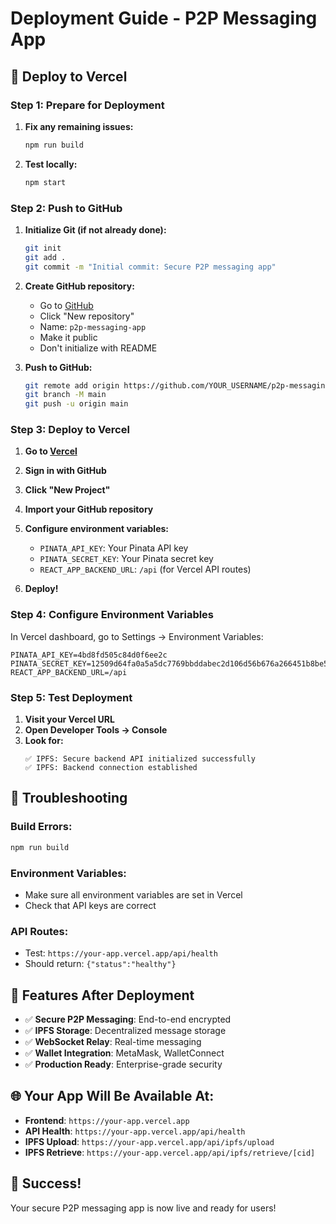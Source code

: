 # Deployment Guide - P2P Messaging App

## 🚀 **Deploy to Vercel**

### **Step 1: Prepare for Deployment**

1. **Fix any remaining issues:**
   ```bash
   npm run build
   ```

2. **Test locally:**
   ```bash
   npm start
   ```

### **Step 2: Push to GitHub**

1. **Initialize Git (if not already done):**
   ```bash
   git init
   git add .
   git commit -m "Initial commit: Secure P2P messaging app"
   ```

2. **Create GitHub repository:**
   - Go to [GitHub](https://github.com)
   - Click "New repository"
   - Name: `p2p-messaging-app`
   - Make it public
   - Don't initialize with README

3. **Push to GitHub:**
   ```bash
   git remote add origin https://github.com/YOUR_USERNAME/p2p-messaging-app.git
   git branch -M main
   git push -u origin main
   ```

### **Step 3: Deploy to Vercel**

1. **Go to [Vercel](https://vercel.com)**
2. **Sign in with GitHub**
3. **Click "New Project"**
4. **Import your GitHub repository**
5. **Configure environment variables:**
   - `PINATA_API_KEY`: Your Pinata API key
   - `PINATA_SECRET_KEY`: Your Pinata secret key
   - `REACT_APP_BACKEND_URL`: `/api` (for Vercel API routes)

6. **Deploy!**

### **Step 4: Configure Environment Variables**

In Vercel dashboard, go to Settings → Environment Variables:

```
PINATA_API_KEY=4bd8fd505c84d0f6ee2c
PINATA_SECRET_KEY=12509d64fa0a5a5dc7769bbddabec2d106d56b676a266451b8be5ae471af7ef8
REACT_APP_BACKEND_URL=/api
```

### **Step 5: Test Deployment**

1. **Visit your Vercel URL**
2. **Open Developer Tools → Console**
3. **Look for:**
   ```
   ✅ IPFS: Secure backend API initialized successfully
   ✅ IPFS: Backend connection established
   ```

## 🔧 **Troubleshooting**

### **Build Errors:**
```bash
npm run build
```

### **Environment Variables:**
- Make sure all environment variables are set in Vercel
- Check that API keys are correct

### **API Routes:**
- Test: `https://your-app.vercel.app/api/health`
- Should return: `{"status":"healthy"}`

## 📱 **Features After Deployment**

- ✅ **Secure P2P Messaging**: End-to-end encrypted
- ✅ **IPFS Storage**: Decentralized message storage
- ✅ **WebSocket Relay**: Real-time messaging
- ✅ **Wallet Integration**: MetaMask, WalletConnect
- ✅ **Production Ready**: Enterprise-grade security

## 🌐 **Your App Will Be Available At:**

- **Frontend**: `https://your-app.vercel.app`
- **API Health**: `https://your-app.vercel.app/api/health`
- **IPFS Upload**: `https://your-app.vercel.app/api/ipfs/upload`
- **IPFS Retrieve**: `https://your-app.vercel.app/api/ipfs/retrieve/[cid]`

## 🎉 **Success!**

Your secure P2P messaging app is now live and ready for users!
